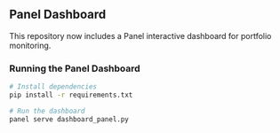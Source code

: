 ## Panel Dashboard

This repository now includes a Panel interactive dashboard for portfolio monitoring.

### Running the Panel Dashboard

```bash
# Install dependencies
pip install -r requirements.txt

# Run the dashboard
panel serve dashboard_panel.py

